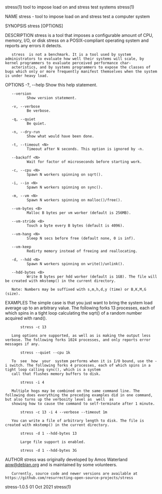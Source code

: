 stress(1)                                                             tool to impose load on and stress test systems                                                             stress(1)

NAME
       stress - tool to impose load on and stress test a computer system

SYNOPSIS
        stress [OPTIONS]

DESCRIPTION
       stress is a tool that imposes a configurable amount of CPU, memory, I/O, or disk stress on a POSIX-compliant operating system and reports any errors it detects.

       stress  is not a benchmark. It is a tool used by system administrators to evaluate how well their systems will scale, by kernel programmers to evaluate perceived performance char‐
       acteristics, and by systems programmers to expose the classes of bugs which only or more frequently manifest themselves when the system is under heavy load.

OPTIONS
       -?, --help
              Show this help statement.

       --version
              Show version statement.

       -v, --verbose
              Be verbose.

       -q, --quiet
              Be quiet.

       -n, --dry-run
              Show what would have been done.

       -t, --timeout <N>
              Timeout after N seconds. This option is ignored by -n.

       --backoff <N>
              Wait for factor of microseconds before starting work.

       -c, --cpu <N>
              Spawn N workers spinning on sqrt().

       -i, --io <N>
              Spawn N workers spinning on sync().

       -m, --vm <N>
              Spawn N workers spinning on malloc()/free().

       --vm-bytes <B>
              Malloc B bytes per vm worker (default is 256MB).

       --vm-stride <B>
              Touch a byte every B bytes (default is 4096).

       --vm-hang <N>
              Sleep N secs before free (default none, 0 is inf).

       --vm-keep
              Redirty memory instead of freeing and reallocating.

       -d, --hdd <N>
              Spawn N workers spinning on write()/unlink().

       --hdd-bytes <B>
              Write B bytes per hdd worker (default is 1GB). The file will be created with mkstemp() in the current directory.

       Note: Numbers may be suffixed with s,m,h,d,y (time) or B,K,M,G (size).

EXAMPLES
       The simple case is that you just want to bring the system load average up to an arbitrary value. The following forks 13 processes, each of which spins in a tight loop  calculating
       the sqrt() of a random number acquired with rand().

           stress -c 13

       Long options are supported, as well as is making the output less verbose. The following forks 1024 processes, and only reports error messages if any.

           stress --quiet --cpu 1k

       To  see  how  your  system performs when it is I/O bound, use the -i switch. The following forks 4 processes, each of which spins in a tight loop calling sync(), which is a system
       call that flushes memory buffers to disk.

           stress -i 4

       Multiple hogs may be combined on the same command line. The following does everything the preceding examples did in one command, but also turns up the verbosity level as  well  as
       showing how to cause the command to self-terminate after 1 minute.

           stress -c 13 -i 4 --verbose --timeout 1m

       You can write a file of arbitrary length to disk. The file is created with mkstemp() in the current directory.

           stress -d 1 --hdd-bytes 13

           Large file support is enabled.

           stress -d 1 --hdd-bytes 3G

AUTHOR
       stress was originally developed by Amos Waterland <apw@debian.org> and is maintained by some volunteers.

       Currently, source code and newer versions are available at https://github.com/resurrecting-open-source-projects/stress

stress-1.0.5                                                                            01 Oct 2021                                                                              stress(1)
